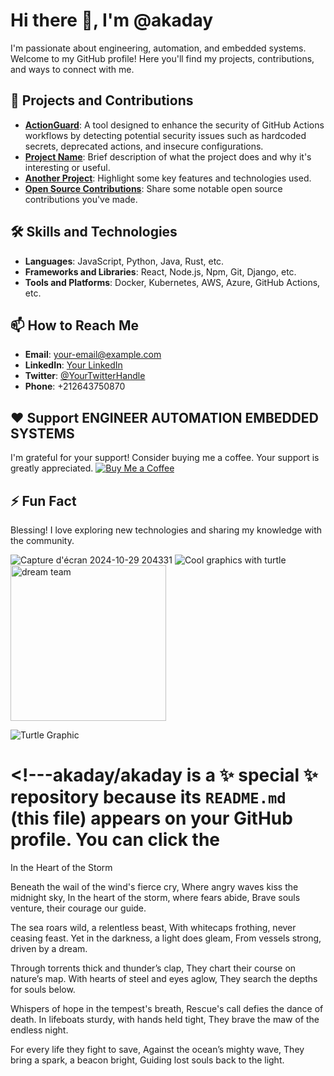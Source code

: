# Hi there 👋, I'm @akaday

I'm passionate about engineering, automation, and embedded systems. Welcome to my GitHub profile! Here you'll find my projects, contributions, and ways to connect with me.

## 🚀 Projects and Contributions

- **[ActionGuard](https://github.com/akaday/ActionGuard)**: A tool designed to enhance the security of GitHub Actions workflows by detecting potential security issues such as hardcoded secrets, deprecated actions, and insecure configurations.
- **[Project Name](link-to-project)**: Brief description of what the project does and why it's interesting or useful.
- **[Another Project](link-to-project)**: Highlight some key features and technologies used.
- **[Open Source Contributions](link-to-contributions)**: Share some notable open source contributions you've made.

## 🛠️ Skills and Technologies

- **Languages**: JavaScript, Python, Java, Rust, etc.
- **Frameworks and Libraries**: React, Node.js, Npm, Git, Django, etc.
- **Tools and Platforms**: Docker, Kubernetes, AWS, Azure, GitHub Actions, etc.

## 📫 How to Reach Me

- **Email**: [your-email@example.com](mailto:your-email@example.com)
- **LinkedIn**: [Your LinkedIn](https://linkedin.com/in/yourprofile)
- **Twitter**: [@YourTwitterHandle](https://twitter.com/yourhandle)
- **Phone**: +212643750870

## ❤️ Support ENGINEER AUTOMATION EMBEDDED SYSTEMS

I'm grateful for your support! Consider buying me a coffee. Your support is greatly appreciated.
[![Buy Me a Coffee](https://img.shields.io/badge/Donate-Buy%20Me%20a%20Coffee-yellow)](https://paypal.me/barki0)

## ⚡ Fun Fact

Blessing! I love exploring new technologies and sharing my knowledge with the community.

![Capture d'écran 2024-10-29 204331](https://github.com/user-attachments/assets/0017c9cb-f1b0-4749-93d2-e0fb84dd56fc)
![Cool graphics with turtle](https://github.com/user-attachments/assets/ed0e5c10-a9bf-45c1-b0cf-029742dccd71)
<img width="249" alt="dream team" src="https://github.com/user-attachments/assets/402d3201-f78b-4807-b075-037c4fd7c358">

![Turtle Graphic](data:image/png;base64,iVBORw0KGgoAAAANSUhEUgAAAAUAAAAFCAIAAABIO6ULAAAACXBIWXMAAB7CAAAewgFu0HU+AAAASUlEQVR42mJgYGD4T4OW0HBn5Pi/NMG4seOVZz60foGBgrHXOYMcFAaqN9ZAjBpILyg9EvDNcTAQvBQA9grFw/1YBCaCgPjE7aGJRxXwQBAD8vwph/J0RqAAAAABJRU5ErkJggg==)

# <!---akaday/akaday is a ✨ special ✨ repository because its `README.md` (this file) appears on your GitHub profile. You can click the

In the Heart of the Storm

Beneath the wail of the wind's fierce cry, Where angry waves kiss the midnight sky, In the heart of the storm, where fears abide, Brave souls venture, their courage our guide.

The sea roars wild, a relentless beast, With whitecaps frothing, never ceasing feast. Yet in the darkness, a light does gleam, From vessels strong, driven by a dream.

Through torrents thick and thunder’s clap, They chart their course on nature’s map. With hearts of steel and eyes aglow, They search the depths for souls below.

Whispers of hope in the tempest's breath, Rescue's call defies the dance of death. In lifeboats sturdy, with hands held tight, They brave the maw of the endless night.

For every life they fight to save, Against the ocean’s mighty wave, They bring a spark, a beacon bright, Guiding lost souls back to the light.
